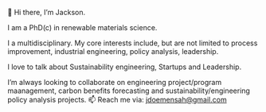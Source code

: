 👋 Hi there, I’m Jackson.

I am a PhD(c) in renewable materials science.

I a multidisciplinary. My core interests include, but are not limited to process improvement, industrial engineering, policy analysis, leadership.

I love to talk about Sustainability engineering, Startups and Leadership. 

I’m always looking to collaborate on engineering project/program maanagement, carbon benefits forecasting and sustainability/engineering policy analysis projects.
📫 Reach me via: jdoemensah@gmail.com

<!---
Jdoemensah/Jdoemensah is a ✨ special ✨ repository because its `README.md` (this file) appears on your GitHub profile.
You can click the Preview link to take a look at your changes.
---
